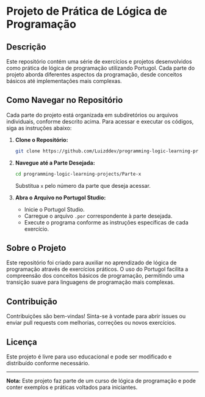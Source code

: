 # Projeto de Prática de Lógica de Programação

## Descrição

Este repositório contém uma série de exercícios e projetos desenvolvidos como prática de lógica de programação utilizando Portugol. Cada parte do projeto aborda diferentes aspectos da programação, desde conceitos básicos até implementações mais complexas.

## Como Navegar no Repositório

Cada parte do projeto está organizada em subdiretórios ou arquivos individuais, conforme descrito acima. Para acessar e executar os códigos, siga as instruções abaixo:

1. **Clone o Repositório:**
   ```bash
   git clone https://github.com/Luizddev/programming-logic-learning-projects.git
   ```
2. **Navegue até a Parte Desejada:**
   ```bash
   cd programming-logic-learning-projects/Parte-x
   ```
   Substitua `x` pelo número da parte que deseja acessar.

3. **Abra o Arquivo no Portugol Studio:**
   - Inicie o Portugol Studio.
   - Carregue o arquivo `.por` correspondente à parte desejada.
   - Execute o programa conforme as instruções específicas de cada exercício.

## Sobre o Projeto

Este repositório foi criado para auxiliar no aprendizado de lógica de programação através de exercícios práticos. O uso do Portugol facilita a compreensão dos conceitos básicos de programação, permitindo uma transição suave para linguagens de programação mais complexas.

## Contribuição

Contribuições são bem-vindas! Sinta-se à vontade para abrir issues ou enviar pull requests com melhorias, correções ou novos exercícios.

## Licença

Este projeto é livre para uso educacional e pode ser modificado e distribuído conforme necessário.

---

**Nota:** Este projeto faz parte de um curso de lógica de programação e pode conter exemplos e práticas voltados para iniciantes.
